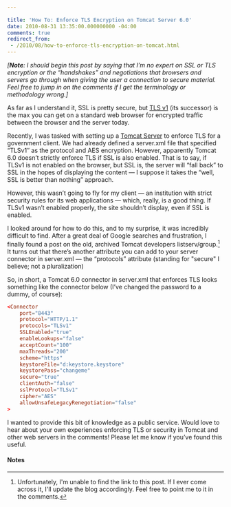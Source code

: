 ```yaml
---
 
title: 'How To: Enforce TLS Encryption on Tomcat Server 6.0'
date: 2010-08-31 13:35:00.000000000 -04:00
comments: true
redirect_from: 
 - /2010/08/how-to-enforce-tls-encryption-on-tomcat.html
---
```

_[**Note**: I should begin this post by saying that I’m no expert on SSL or TLS encryption or the “handshakes” and negotiations that browsers and servers go through when giving the user a connection to secure material. Feel free to jump in on the comments if I get the terminology or methodology wrong.]_

As far as I understand it, SSL is pretty secure, but [TLS v1] (its successor) is the max you can get on a standard web browser for encrypted traffic between the browser and the server today.

Recently, I was tasked with setting up a [Tomcat Server] to enforce TLS for a government client. We had already defined a server.xml file that specified “TLSv1″ as the protocol and AES encryption. However, apparently Tomcat 6.0 doesn’t strictly enforce TLS if SSL is also enabled. That is to say, if TLSv1 is not enabled on the browser, but SSL is, the server will “fall back” to SSL in the hopes of displaying the content — I suppose it takes the “well, SSL is better than nothing” approach.

However, this wasn’t going to fly for my client — an institution with strict security rules for its web applications — which, really, is a good thing. If TLSv1 wasn’t enabled properly, the site shouldn’t display, even if SSL is enabled.

I looked around for how to do this, and to my surprise, it was incredibly difficult to find. After a great deal of Google searches and frustration, I finally found a post on the old, archived Tomcat developers listserv/group.[^1] It turns out that there’s another attribute you can add to your server connector in server.xml — the “protocols” attribute (standing for "secure" I believe; not a pluralization)

So, in short, a Tomcat 6.0 connector in server.xml that enforces TLS looks something like the connector below (I’ve changed the password to a dummy, of course):

```conf
<Connector
    port="8443"
    protocol="HTTP/1.1"
    protocols="TLSv1"
    SSLEnabled="true"
    enableLookups="false"
    acceptCount="100"
    maxThreads="200"
    scheme="https"
    keystoreFile="d:keystore.keystore"
    keystorePass="changeme"
    secure="true"
    clientAuth="false"
    sslProtocol="TLSv1"
    cipher="AES"
    allowUnsafeLegacyRenegotiation="false"
>
```

I wanted to provide this bit of knowledge as a public service. Would love to hear about your own experiences enforcing TLS or security in Tomcat and other web servers in the comments! Please let me know if you’ve found this useful.

#### Notes

[^1]: Unfortunately, I'm unable to find the link to this post. If I ever come across it, I'll update the blog accordingly. Feel free to point me to it in the comments.

[TLS v1]: http://en.wikipedia.org/wiki/TLSv1
[Tomcat Server]: http://tomcat.apache.org/
